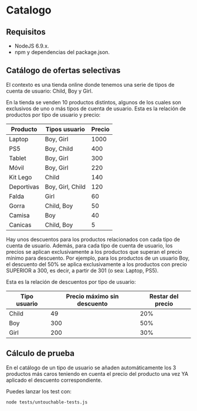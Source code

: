 Catalogo
=================================================

## Requisitos ##

* NodeJS 6.9.x.
* npm y dependencias del package.json.

## Catálogo de ofertas selectivas ##

El contexto es una tienda online donde tenemos una serie de tipos de cuenta de 
usuario: Child, Boy y Girl.

En la tienda se venden 10 productos distintos, algunos de los cuales son 
exclusivos de uno o más tipos de cuenta de usuario. Esta es la relación de 
productos por tipo de usuario y precio:

|Producto|Tipos usuario|Precio|
|---|---|---|
|Laptop|Boy, Girl|1000|
|PS5|Boy, Child|400|
|Tablet|Boy, Girl|300|
|Móvil|Boy, Girl|220|
|Kit Lego|Child|140|
|Deportivas|Boy, Girl, Child|120|
|Falda|Girl|60|
|Gorra|Child, Boy|50|
|Camisa|Boy|40|
|Canicas|Child, Boy|5|

Hay unos descuentos para los productos relacionados con cada tipo de cuenta de 
usuario. Además, para cada tipo de cuenta de usuario, los precios se aplican
exclusivamente a los productos que superan el precio mínimo para descuento.
Por ejemplo, para los productos de un usuario Boy, el descuento del 50% se 
aplica exclusivamente a los productos con precio SUPERIOR a 300, es decir, a 
partir de 301 (o sea: Laptop, PS5).

Esta es la relación de descuentos por tipo de usuario:

|Tipo usuario|Precio máximo sin descuento|Restar del precio|
|---|---|---|
|Child|49|20%|
|Boy|300|50%|
|Girl|200|30%|

## Cálculo de prueba ##

En el catálogo de un tipo de usuario se añaden automáticamente los 3 productos 
más caros teniendo en cuenta el precio del producto una vez YA aplicado el 
descuento correspondiente.

Puedes lanzar los test con:

`node tests/untouchable-tests.js`
